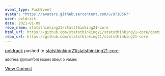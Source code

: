 ```yaml
---
event_type: PushEvent
avatar: "https://avatars.githubusercontent.com/u/871056?"
user: poldrack
date: 2021-01-09
repo_name: statsthinking21/statsthinking21-core
html_url: https://github.com/statsthinking21/statsthinking21-core/commit/64d2cc6e8971ed762c519c8a7f133e0c4830dde9
repo_url: https://github.com/statsthinking21/statsthinking21-core
---
```


<a href='https://github.com/poldrack' target='_blank'>poldrack</a> pushed to <a href='https://github.com/statsthinking21/statsthinking21-core' target='_blank'>statsthinking21/statsthinking21-core</a>

<small>address @jmumford issues about p values</small>

<a href='https://github.com/statsthinking21/statsthinking21-core/commit/64d2cc6e8971ed762c519c8a7f133e0c4830dde9' target='_blank'>View Commit</a>